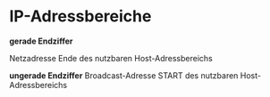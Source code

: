 IP-Adressbereiche
=================



**gerade Endziffer**

Netzadresse
Ende des nutzbaren Host-Adressbereichs




**ungerade Endziffer**
Broadcast-Adresse
START des nutzbaren Host-Adressbereichs


